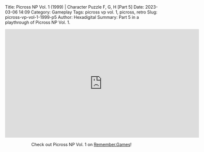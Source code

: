 Title: Picross NP Vol. 1 (1999) | Character Puzzle F, G, H [Part 5]
Date: 2023-03-06 14:09
Category: Gameplay
Tags: picross vp vol. 1,  picross,  retro
Slug: picross-vp-vol-1-1999-p5
Author: Hexadigital
Summary: Part 5 in a playthrough of Picross NP Vol. 1.

<center><iframe src="https://www.youtube.com/embed/Fy3ynd-wcD4?feature=oembed" allow="accelerometer; autoplay; encrypted-media; gyroscope; picture-in-picture" width="640" height="360" frameborder="0"></iframe>

Check out Picross NP Vol. 1 on [Remember.Games](https://remember.games/game/6791/picross-np-vol-1/)!</center>